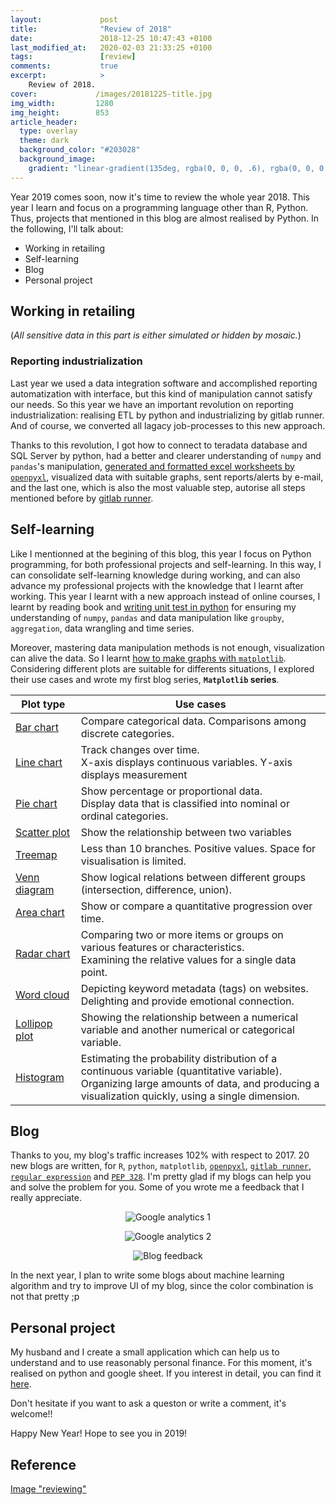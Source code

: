 ```yaml
---
layout:             post
title:              "Review of 2018"
date:               2018-12-25 10:47:43 +0100
last_modified_at:   2020-02-03 21:33:25 +0100
tags:               [review]
comments:           true
excerpt:            >
    Review of 2018.
cover:             /images/20181225-title.jpg
img_width:         1280
img_height:        853
article_header:
  type: overlay
  theme: dark
  background_color: "#203028"
  background_image:
    gradient: "linear-gradient(135deg, rgba(0, 0, 0, .6), rgba(0, 0, 0, .4))"
---
```


Year 2019 comes soon, now it's time to review the whole year 2018. This year I
learn and focus on a programming language other than R, Python. Thus, projects
that mentioned in this blog are almost realised by Python. In the following,
I'll talk about:
- Working in retailing
- Self-learning
- Blog
- Personal project

## Working in retailing
(_All sensitive data in this part is either simulated or hidden by mosaic._)
### Reporting industrialization
Last year we used a data integration software and accomplished reporting
automatization with interface, but this kind of manipulation cannot satisfy our
needs. So this year we have an important revolution on reporting
industrialization: realising ETL by python and industrializing by gitlab runner.
And of course, we converted all lagacy job-processes to this new approach.

Thanks to this revolution, I got how to connect to teradata database and SQL
Server by python, had a better and clearer understanding of `numpy` and `pandas`'s
manipulation, [generated and formatted excel worksheets by `openpyxl`][blog openpyxl],
visualized data with suitable graphs, sent reports/alerts by e-mail, and the
last one, which is also the most valuable step, autorise all steps mentioned
before by [gitlab runner][blog gitlab runner].

## Self-learning
Like I mentionned at the begining of this blog, this year I focus on Python
programming, for both professional projects and self-learning. In this way, I
can consolidate self-learning knowledge during working, and can also advance
my professional projects with the knowledge that I learnt after working. This
year I learnt with a new approach instead of online courses, I learnt by
reading book and [writing unit test in python][unittest] for ensuring my
understanding of `numpy`, `pandas` and data manipulation like `groupby`,
`aggregation`, data wrangling and time series.

Moreover, mastering data manipulation methods is not enough, visualization can
alive the data. So I learnt [how to make graphs with `matplotlib`][intro to matplotlib].
Considering different plots are suitable for differents situations, I explored
their use cases and wrote my first blog series, **`Matplotlib` series**.

|**Plot type**|**Use cases**|
|-------------|-------------|
|[Bar chart][series1]|Compare categorical data. Comparisons among discrete categories.|
|[Line chart][series2]|Track changes over time.<br>X-axis displays continuous variables. Y-axis displays measurement|
|[Pie chart][series3]|Show percentage or proportional data.<br>Display data that is classified into nominal or ordinal categories.|
|[Scatter plot][series4]|Show the relationship between two variables|
|[Treemap][series5]|Less than 10 branches. Positive values. Space for visualisation is limited.|
|[Venn diagram][series6]|Show logical relations between different groups (intersection, difference, union).|
|[Area chart][series7]|Show or compare a quantitative progression over time.|
|[Radar chart][series8]|Comparing two or more items or groups on various features or characteristics.<br>Examining the relative values for a single data point.|
|[Word cloud][series9]|Depicting keyword metadata (tags) on websites.<br>Delighting and provide emotional connection.|
|[Lollipop plot][series10]|Showing the relationship between a numerical variable and another numerical or categorical variable.|
|[Histogram][series11]|Estimating the probability distribution of a continuous variable (quantitative variable).<br>Organizing large amounts of data, and producing a visualization quickly, using a single dimension.|

## Blog
Thanks to you, my blog's traffic increases 102% with respect to 2017. 20 new
blogs are written, for `R`, `python`, `matplotlib`, [`openpyxl`][blog openpyxl],
[`gitlab runner`][blog gitlab runner], [`regular expression`][blog regex] and
[`PEP 328`][blog pep328]. I'm pretty glad if my blogs can help you and solve
the problem for you. Some of you wrote me a feedback that I really appreciate.

<p align="center">
  <img alt="Google analytics 1"
  src="{{ site.baseurl }}/images/20181225-google-analytics-1.png"/>
</p>

<p align="center">
  <img alt="Google analytics 2"
  src="{{ site.baseurl }}/images/20181225-google-analytics-2.png"/>
</p>

<p align="center">
  <img alt="Blog feedback"
  src="{{ site.baseurl }}/images/20181225-blog-comments.png"/>
</p>

In the next year, I plan to write some blogs about machine learning algorithm
and try to improve UI of my blog, since the color combination is not that
pretty ;p

## Personal project
My husband and I create a small application which can help us to understand and
to use reasonably personal finance. For this moment, it's realised on python
and google sheet. If you interest in detail, you can find it [here][personal finance].

Don't hesitate if you want to ask a queston or write a comment, it's welcome!!

Happy New Year! Hope to see you in 2019!

## Reference
[Image "reviewing"][title image]

[blog openpyxl]: https://jingwen-z.github.io/how-to-munipulate-excel-workbook-by-python/
[blog gitlab runner]: https://jingwen-z.github.io/automate-py-jobs-by-gitlab-runner/
[blog regex]: https://jingwen-z.github.io/how-to-play-with-regular-expression-via-python/
[blog pep328]: https://jingwen-z.github.io/python-pep-328-import-and-build-package/
[WU]: https://www.franprix.fr/article/quand-franprix-rencontre-western-union_a13551/1
[unittest]: https://github.com/jingwen-z/python-playground
[intro to matplotlib]: https://jingwen-z.github.io/introduction-to-matplotlibpyplot/
[series1]: https://jingwen-z.github.io/data-viz-with-matplotlib-series1-bar-chart/
[series2]: https://jingwen-z.github.io/data-viz-with-matplotlib-series2-line-chart/
[series3]: https://jingwen-z.github.io/data-viz-with-matplotlib-series3-pie-chart/
[series4]: https://jingwen-z.github.io/data-viz-with-matplotlib-series4-scatter-plot/
[series5]: https://jingwen-z.github.io/data-viz-with-matplotlib-series5-treemap/
[series6]: https://jingwen-z.github.io/data-viz-with-matplotlib-series6-venn-diagram/
[series7]: https://jingwen-z.github.io/data-viz-with-matplotlib-series7-area-chart/
[series8]: https://jingwen-z.github.io/data-viz-with-matplotlib-series8-radar-chart/
[series9]: https://jingwen-z.github.io/data-viz-with-matplotlib-series9-word-cloud/
[series10]: https://jingwen-z.github.io/data-viz-with-matplotlib-series10-lollipop-plot/
[series11]: https://jingwen-z.github.io/data-viz-with-matplotlib-series11-histogram/
[personal finance]: https://mincong-h.github.io/2018/10/25/personal-finance-data-collection/
[title image]: https://pixabay.com/en/person-forest-outdoor-standing-731476/
